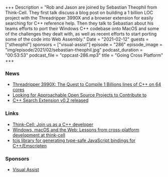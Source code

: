 +++
Description = "Rob and Jason are joined by Sebastian Theophil from Think-Cell. They first talk discuss a blog post on building a 1 billion LOC project with the Threadripper 3990X and a browser extension for easily searching for C++ reference help. Then they talk to Sebastian about his teams efforts to port their Windows C++ codebase onto MacOS and some of the challenges they dealt with, as well as recent efforts to start porting some of the code into Web Assembly."
Date = "2021-02-12"
guests = ["stheophil"]
sponsors = ["visual-assist"]
episode = "286"
episode_image = "img/episode/2021/02/sebastian-theophil.jpg"
podcast_duration = "00:53:53"
podcast_file = "cppcast-286.mp3"
title = "Going Cross Platform"
+++

### News ###

 - [Threadripper 3990X: The Quest to Compile 1 Billions lines of C++ on 64 cores](https://blogs.embarcadero.com/threadripper-3990x-the-quest-to-compile-1-billion-lines-of-c-on-64-cores/)
 - [Looking for Approachable Open Source Projects to Contribute to](https://old.reddit.com/r/cpp/comments/lbg4bj/looking_for_approachable_open_source_projects_to/)
 - [C++ Search Extension v0.2 released](https://cpp.extension.sh/changelog/#v0-2-2021-01-31)

### Links ###

 - [Think-Cell: Join us as a C++ developer](https://www.think-cell.com/en/career/jobs/development.html)
 - [Windows, macOS and the Web: Lessons from cross-platform development at think-cell](https://cppconf-piter.ru/en/2020/spb/talks/7n4qbinocb8yk01lqx7f0q/)
 - [tcjs library for generating type-safe JavaScript bindings for C++/Emscripten](https://github.com/think-cell/tcjs)

### Sponsors ###

- [Visual Assist](https://www.wholetomato.com/downloads?utm_source=CppCast&utm_medium=Affiliate&utm_content=PodcastSponsorship)